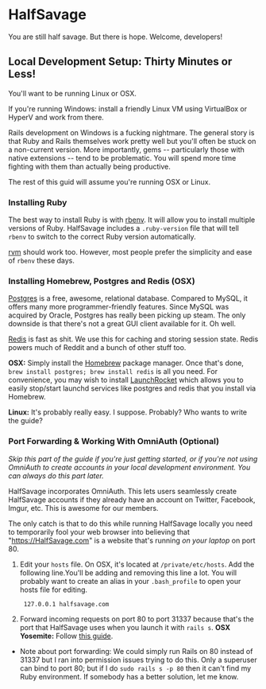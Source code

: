 # HalfSavage

You are still half savage. But there is hope. Welcome, developers!

## Local Development Setup: Thirty Minutes or Less!

You'll want to be running Linux or OSX.

If you're running Windows: install a friendly Linux VM using VirtualBox or HyperV and work from there.

Rails development on Windows is a fucking nightmare. The general story is that Ruby and Rails themselves work pretty well but you'll often be stuck on a non-current version. More importantly, gems -- particularly those with native extensions -- tend to be problematic. You will spend more time fighting with them than actually being productive.

The rest of this guid will assume you're running OSX or Linux.

### Installing Ruby

The best way to install Ruby is with [rbenv](https://github.com/sstephenson/rbenv). It will allow you to install multiple versions of Ruby. HalfSavage includes a `.ruby-version` file that will tell `rbenv` to switch to the correct
Ruby version automatically.

[rvm](https://rvm.io/) should work too. However, most people prefer the simplicity and ease of `rbenv` these days.

### Installing Homebrew, Postgres and Redis (OSX)

[Postgres](http://www.postgresql.org/) is a free, awesome, relational database. Compared to MySQL, it offers many more programmer-friendly features. Since MySQL was acquired by Oracle, Postgres has really been picking up steam. The only downside is that there's not a great GUI client available for it. Oh well.

[Redis](http://redis.io/) is fast as shit. We use this for caching and storing session state. Redis powers much of Reddit and a bunch of other stuff too.

**OSX:** Simply install the [Homebrew](http://brew.sh/) package manager. Once that's done, `brew install postgres; brew install redis` is all you need. For convenience, you may wish to install [LaunchRocket](https://github.com/jimbojsb/launchrocket) which allows you to easily stop/start launchd services like postgres and redis that you install via Homebrew.

**Linux:** It's probably really easy. I suppose. Probably? Who wants to write the guide?

### Port Forwarding & Working With OmniAuth (Optional)

*Skip this part of the guide if you're just getting started, or if you're not using OmniAuth to create accounts in your local development environment. You can always do this part later.*

HalfSavage incorporates OmniAuth. This lets users seamlessly create HalfSavage accounts if they already have an account on Twitter, Facebook, Imgur, etc. This is awesome for our members.

The only catch is that to do this while running HalfSavage locally you need to temporarily fool your web browser into believing that "https://HalfSavage.com" is a website that's running *on your laptop* on port 80.

1. Edit your `hosts` file. On OSX, it's located at `/private/etc/hosts`. Add the following line.You'll be adding and removing this line a lot. You will probably want to create an alias in your `.bash_profile` to open your hosts file for editing.

        127.0.0.1 halfsavage.com

2. Forward incoming requests on port 80 to port 31337 because that's the port that HalfSavage uses when you launch it with `rails s`. **OSX Yosemite:** Follow [this guide](http://salferrarello.com/mac-pfctl-port-forwarding/).

 - Note about port forwarding: We could simply run Rails on 80 instead of 31337 but I ran into permission issues trying to do this. Only a superuser can bind to port 80; but if I do `sudo rails s -p 80` then it can't find my Ruby environment. If somebody has a better solution, let me know.
